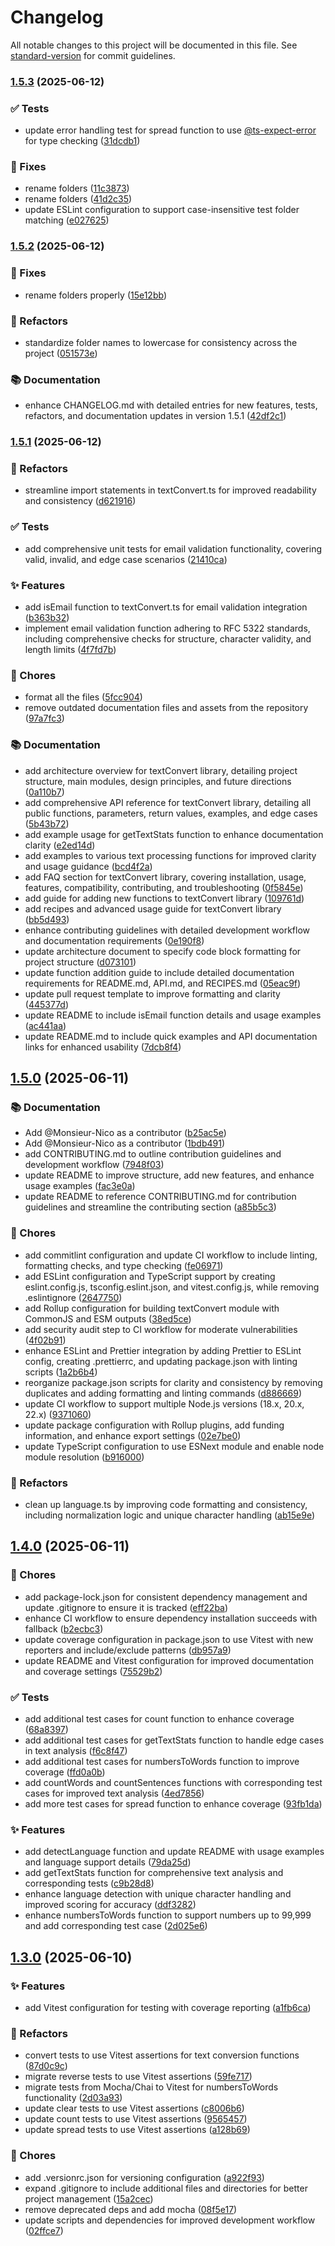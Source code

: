 # Changelog

All notable changes to this project will be documented in this file. See [standard-version](https://github.com/conventional-changelog/standard-version) for commit guidelines.

### [1.5.3](https://github.com/Monsieur-Nico/textConvert/compare/v1.5.2...v1.5.3) (2025-06-12)


### ✅ Tests

* update error handling test for spread function to use [@ts-expect-error](https://github.com/ts-expect-error) for type checking ([31dcdb1](https://github.com/Monsieur-Nico/textConvert/commit/31dcdb17815b3c3d7e49f2b34a29d9b80e7289e3))


### 🐛 Fixes

* rename folders ([11c3873](https://github.com/Monsieur-Nico/textConvert/commit/11c3873a5ba419f9a4093c78eb037807f552b6b5))
* rename folders ([41d2c35](https://github.com/Monsieur-Nico/textConvert/commit/41d2c3582a179311c99190dde43ae0540eb35da8))
* update ESLint configuration to support case-insensitive test folder matching ([e027625](https://github.com/Monsieur-Nico/textConvert/commit/e027625cae089b9c6f0f04057fd4be5292dca677))

### [1.5.2](https://github.com/Monsieur-Nico/textConvert/compare/v1.5.1...v1.5.2) (2025-06-12)


### 🐛 Fixes

* rename folders properly ([15e12bb](https://github.com/Monsieur-Nico/textConvert/commit/15e12bbb1cd48259d8add501ca153eb29559ae36))


### 🧼 Refactors

* standardize folder names to lowercase for consistency across the project ([051573e](https://github.com/Monsieur-Nico/textConvert/commit/051573e89b91422140997ccd3dff081abf01c039))


### 📚 Documentation

* enhance CHANGELOG.md with detailed entries for new features, tests, refactors, and documentation updates in version 1.5.1 ([42df2c1](https://github.com/Monsieur-Nico/textConvert/commit/42df2c12cf1f97b850bfea65ddfbbf393abababf))

### [1.5.1](https://github.com/Monsieur-Nico/textConvert/compare/v1.5.0...v1.5.1) (2025-06-12)

### 🧼 Refactors

- streamline import statements in textConvert.ts for improved readability and consistency ([d621916](https://github.com/Monsieur-Nico/textConvert/commit/d6219167e5038bce2eb4b477027148eac546bf2a))

### ✅ Tests

- add comprehensive unit tests for email validation functionality, covering valid, invalid, and edge case scenarios ([21410ca](https://github.com/Monsieur-Nico/textConvert/commit/21410cafcfbc5c7909e04f81a6a890da41e0186a))

### ✨ Features

- add isEmail function to textConvert.ts for email validation integration ([b363b32](https://github.com/Monsieur-Nico/textConvert/commit/b363b32e66a51db6676e03fdbb71d8e378989190))
- implement email validation function adhering to RFC 5322 standards, including comprehensive checks for structure, character validity, and length limits ([4f7fd7b](https://github.com/Monsieur-Nico/textConvert/commit/4f7fd7bd0a809adb908b5fec6beb863638a056ab))

### 🔧 Chores

- format all the files ([5fcc904](https://github.com/Monsieur-Nico/textConvert/commit/5fcc904bb33fd9f1bcc84229f683f4993d9311d6))
- remove outdated documentation files and assets from the repository ([97a7fc3](https://github.com/Monsieur-Nico/textConvert/commit/97a7fc3599d927a07b5397cf7551ad7ead3caaef))

### 📚 Documentation

- add architecture overview for textConvert library, detailing project structure, main modules, design principles, and future directions ([0a110b7](https://github.com/Monsieur-Nico/textConvert/commit/0a110b705c37ec2c26c065a6612582de7c7ab649))
- add comprehensive API reference for textConvert library, detailing all public functions, parameters, return values, examples, and edge cases ([5b43b72](https://github.com/Monsieur-Nico/textConvert/commit/5b43b7244a6e638640a943a9940a44051511f007))
- add example usage for getTextStats function to enhance documentation clarity ([e2ed14d](https://github.com/Monsieur-Nico/textConvert/commit/e2ed14d5d86afe4464feb93e0ca09699b7cfb278))
- add examples to various text processing functions for improved clarity and usage guidance ([bcd4f2a](https://github.com/Monsieur-Nico/textConvert/commit/bcd4f2a7f3d8beaa20aee6dbc6fdeedb2c10ad3c))
- add FAQ section for textConvert library, covering installation, usage, features, compatibility, contributing, and troubleshooting ([0f5845e](https://github.com/Monsieur-Nico/textConvert/commit/0f5845ed1a4ca73bc63609efe802199ee031ab40))
- add guide for adding new functions to textConvert library ([109761d](https://github.com/Monsieur-Nico/textConvert/commit/109761d1ced7df68c9a2d33f0440a15d0483ac06))
- add recipes and advanced usage guide for textConvert library ([bb5d493](https://github.com/Monsieur-Nico/textConvert/commit/bb5d493413a6a93e8fe6aa4dd58cbf86927bba16))
- enhance contributing guidelines with detailed development workflow and documentation requirements ([0e190f8](https://github.com/Monsieur-Nico/textConvert/commit/0e190f8116cabcac887bbabe13acec4b8d82a649))
- update architecture document to specify code block formatting for project structure ([d073101](https://github.com/Monsieur-Nico/textConvert/commit/d073101cc612978141b55aa7b1b9d455a46c739e))
- update function addition guide to include detailed documentation requirements for README.md, API.md, and RECIPES.md ([05eac9f](https://github.com/Monsieur-Nico/textConvert/commit/05eac9fdab834d230545b2c4512ba2938e70d4c2))
- update pull request template to improve formatting and clarity ([445377d](https://github.com/Monsieur-Nico/textConvert/commit/445377d6cad08985d57b60be7598533bc81d5541))
- update README to include isEmail function details and usage examples ([ac441aa](https://github.com/Monsieur-Nico/textConvert/commit/ac441aa836f7e6ca65ccc4da07366423daf19be5))
- update README.md to include quick examples and API documentation links for enhanced usability ([7dcb8f4](https://github.com/Monsieur-Nico/textConvert/commit/7dcb8f443a79937e3d3a197892583a15ba18a953))

## [1.5.0](https://github.com/Monsieur-Nico/textConvert/compare/v1.4.0...v1.5.0) (2025-06-11)

### 📚 Documentation

- Add @Monsieur-Nico as a contributor ([b25ac5e](https://github.com/Monsieur-Nico/textConvert/commit/b25ac5eb771e58ab47372803820cab0484088c5b))
- Add @Monsieur-Nico as a contributor ([1bdb491](https://github.com/Monsieur-Nico/textConvert/commit/1bdb491cf6342531b8eb73fdc3bbaf68ab816dc0))
- add CONTRIBUTING.md to outline contribution guidelines and development workflow ([7948f03](https://github.com/Monsieur-Nico/textConvert/commit/7948f036d89884562cbd94382629ebbbd1935fbe))
- update README to improve structure, add new features, and enhance usage examples ([fac3e0a](https://github.com/Monsieur-Nico/textConvert/commit/fac3e0a8311eb96be7c5d73a3064c301994fb259))
- update README to reference CONTRIBUTING.md for contribution guidelines and streamline the contributing section ([a85b5c3](https://github.com/Monsieur-Nico/textConvert/commit/a85b5c39223fc32c3d783e79e8a2bdd1f2005c57))

### 🔧 Chores

- add commitlint configuration and update CI workflow to include linting, formatting checks, and type checking ([fe06971](https://github.com/Monsieur-Nico/textConvert/commit/fe06971dfa9f22d8e082328c885d6f4fb3bd88b0))
- add ESLint configuration and TypeScript support by creating eslint.config.js, tsconfig.eslint.json, and vitest.config.js, while removing .eslintignore ([2647750](https://github.com/Monsieur-Nico/textConvert/commit/264775096bfc9a10cc16b3eaa74193eccfbc8628))
- add Rollup configuration for building textConvert module with CommonJS and ESM outputs ([38ed5ce](https://github.com/Monsieur-Nico/textConvert/commit/38ed5ce165e7af181751e68615127db150da3c37))
- add security audit step to CI workflow for moderate vulnerabilities ([4f02b91](https://github.com/Monsieur-Nico/textConvert/commit/4f02b91c32085d2603755952bfd39d3cad59caed))
- enhance ESLint and Prettier integration by adding Prettier to ESLint config, creating .prettierrc, and updating package.json with linting scripts ([1a2b6b4](https://github.com/Monsieur-Nico/textConvert/commit/1a2b6b426da16e398070f9f966dfd57068784d15))
- reorganize package.json scripts for clarity and consistency by removing duplicates and adding formatting and linting commands ([d886669](https://github.com/Monsieur-Nico/textConvert/commit/d886669bf4e6b98be12ebc5b5edd68b70e968143))
- update CI workflow to support multiple Node.js versions (18.x, 20.x, 22.x) ([9371060](https://github.com/Monsieur-Nico/textConvert/commit/93710601f5a62775535393f047a9644e007cf875))
- update package configuration with Rollup plugins, add funding information, and enhance export settings ([02e7be0](https://github.com/Monsieur-Nico/textConvert/commit/02e7be080f9f8ecde7fb3d5f5d72c53201a46291))
- update TypeScript configuration to use ESNext module and enable node module resolution ([b916000](https://github.com/Monsieur-Nico/textConvert/commit/b9160002d1ca725cf30519af90cf860e251fdcfa))

### 🧼 Refactors

- clean up language.ts by improving code formatting and consistency, including normalization logic and unique character handling ([ab15e9e](https://github.com/Monsieur-Nico/textConvert/commit/ab15e9e9e8f5d1b70ee7cca7e5d26d2cb8ae14a3))

## [1.4.0](https://github.com/Monsieur-Nico/textConvert/compare/v1.3.0...v1.4.0) (2025-06-11)

### 🔧 Chores

- add package-lock.json for consistent dependency management and update .gitignore to ensure it is tracked ([eff22ba](https://github.com/Monsieur-Nico/textConvert/commit/eff22baecb786d8866fb776333c503be6ac8712f))
- enhance CI workflow to ensure dependency installation succeeds with fallback ([b2ecbc3](https://github.com/Monsieur-Nico/textConvert/commit/b2ecbc34d550732ace498ee6387dd590a852679d))
- update coverage configuration in package.json to use Vitest with new reporters and include/exclude patterns ([db957a9](https://github.com/Monsieur-Nico/textConvert/commit/db957a9d54d9bb7e9ca15b6782c211c80b10a8ba))
- update README and Vitest configuration for improved documentation and coverage settings ([75529b2](https://github.com/Monsieur-Nico/textConvert/commit/75529b26ff2bf2a426f765848c1dc13b650749d1))

### ✅ Tests

- add additional test cases for count function to enhance coverage ([68a8397](https://github.com/Monsieur-Nico/textConvert/commit/68a8397b910cd89848bd97b0289b5bee6d1f1522))
- add additional test cases for getTextStats function to handle edge cases in text analysis ([f6c8f47](https://github.com/Monsieur-Nico/textConvert/commit/f6c8f479b62bc32f1cbe11c73f3cd0cb8fb2104d))
- add additional test cases for numbersToWords function to improve coverage ([ffd0a0b](https://github.com/Monsieur-Nico/textConvert/commit/ffd0a0b3edd19f355d1c31965b5fd65c675d65f2))
- add countWords and countSentences functions with corresponding test cases for improved text analysis ([4ed7856](https://github.com/Monsieur-Nico/textConvert/commit/4ed78569a65a8c91c6bf42c8e37a26a10225f673))
- add more test cases for spread function to enhance coverage ([93fb1da](https://github.com/Monsieur-Nico/textConvert/commit/93fb1dae15c3634c987e3bd5a5df5fc8d76083ef))

### ✨ Features

- add detectLanguage function and update README with usage examples and language support details ([79da25d](https://github.com/Monsieur-Nico/textConvert/commit/79da25d4adec92ec85250b9cbdf739f46a558916))
- add getTextStats function for comprehensive text analysis and corresponding tests ([c9b28d8](https://github.com/Monsieur-Nico/textConvert/commit/c9b28d8e0de96570fa17fa39fd8b3ad7493dfbf5))
- enhance language detection with unique character handling and improved scoring for accuracy ([ddf3282](https://github.com/Monsieur-Nico/textConvert/commit/ddf32825d9f42c136135a55daf3f11c2117d794b))
- enhance numbersToWords function to support numbers up to 99,999 and add corresponding test case ([2d025e6](https://github.com/Monsieur-Nico/textConvert/commit/2d025e6eb13004458acd5675b0ed80cc7c705226))

## [1.3.0](https://github.com/Monsieur-Nico/textConvert/compare/v1.1.9...v1.3.0) (2025-06-10)

### ✨ Features

- add Vitest configuration for testing with coverage reporting ([a1fb6ca](https://github.com/Monsieur-Nico/textConvert/commit/a1fb6cae7664f5ede792163399302c765eefa0a7))

### 🧼 Refactors

- convert tests to use Vitest assertions for text conversion functions ([87d0c9c](https://github.com/Monsieur-Nico/textConvert/commit/87d0c9c0b6f960a6636b4bda101657d448065fe2))
- migrate reverse tests to use Vitest assertions ([59fe717](https://github.com/Monsieur-Nico/textConvert/commit/59fe717f6496993de9740370c41521e1c15109e5))
- migrate tests from Mocha/Chai to Vitest for numbersToWords functionality ([2d03a93](https://github.com/Monsieur-Nico/textConvert/commit/2d03a930638d456a84904ad19c0f2ca0832763d8))
- update clear tests to use Vitest assertions ([c8006b6](https://github.com/Monsieur-Nico/textConvert/commit/c8006b64ab36506fb348a3bd2915fe733fdc7caf))
- update count tests to use Vitest assertions ([9565457](https://github.com/Monsieur-Nico/textConvert/commit/95654578abb55425c777468b2530b8ca9e30111a))
- update spread tests to use Vitest assertions ([a128b69](https://github.com/Monsieur-Nico/textConvert/commit/a128b697e3a8fc0598f763454893761fede4e5b4))

### 🔧 Chores

- add .versionrc.json for versioning configuration ([a922f93](https://github.com/Monsieur-Nico/textConvert/commit/a922f935242b8c3ad932fd5b57da7dd4fd9baaff))
- expand .gitignore to include additional files and directories for better project management ([15a2cec](https://github.com/Monsieur-Nico/textConvert/commit/15a2cec043644f1ec196908057df620f6e728b00))
- remove deprecated deps and add mocha ([08f5e17](https://github.com/Monsieur-Nico/textConvert/commit/08f5e17d57c8d393150d3718fca4132d838fd866))
- update scripts and dependencies for improved development workflow ([02ffce7](https://github.com/Monsieur-Nico/textConvert/commit/02ffce7bfd3b7f7fd9f710cbd1a001c91cdf784d))
